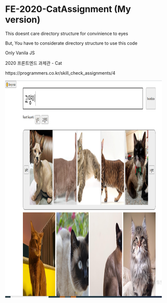# FE-2020-CatAssignment (My version)
<p>This doesnt care directory structure for convinience to eyes</p>
<p>But, You have to considerate directory structure to use this code</p>
<p>Only Vanila JS</p>
<p>2020 프론트엔드 과제관 - Cat</p>
<p>https://programmers.co.kr/skill_check_assignments/4</p>
<img src = './Demo_.PNG' width = '800px' height = '700px' />


